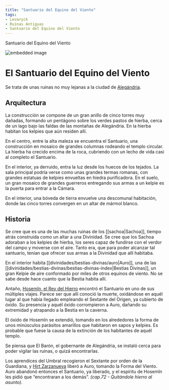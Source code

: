 ```yaml
---
title: "Santuario del Equino del Viento"
tags:
- Levaryck
- Ruinas Antiguas
- Santuario del Equino del Viento
---
```


Santuario del Equino del Viento

![embedded image](https://assets.legendkeeper.com/a426dfce-ee05-41fb-89b9-b2ef444c3e32.jpg "Attachment")

# El Santuario del Equino del Viento

Se trata de unas ruinas no muy lejanas a la ciudad de [Alegándria](https://www.legendkeeper.com/app/ckvil5g57t6310808rct5ktxd/ckz8pkbjp004a036c6yzifkw8/).

## Arquitectura

La construcción se compone de un gran anillo de cinco torres muy dañadas, formando un pentágono sobre los verdes pastos de hierba, cerca de un lago bajo las faldas de las montañas de Alegándria. En la hierba habitan los kelpies que aún residen allí.

En el centro, entre la alta maleza se encuentra el Santuario, una construcción en mosaico de grandes columnas rodeando el templo circular. La hierba ha crecido encima de la roca, cubriendo con un lecho de vida casi al completo el Santuario.

En el interior, ya derruido, entra la luz desde los huecos de los tejados. La sala principal podría verse como unas grandes termas romanas, con grandes estatuas de kelpies envueltas en hiedra purificadora. En el suelo, un gran mosaico de grandes guerreros entregando sus armas a un kelpìe es la puerta para entrar a la Cámara.

En el interior, una bóveda de tierra envuelve una descomunal habitación, donde las cinco torres convergen en un altar de mármol blanco.

## Historia

Se cree que es una de las muchas ruinas de los [[sachoa|Sachoa]], tiempo atrás construida como un altar a una Divinidad. Se cree que los Sachoa adoraban a los kelpies de hierba, los seres capaz de fundirse con el verdor del campo y moverse con el aire. Tanto era, que para poder alcanzar tal santuario, tenían que ofrecer sus armas a la Divinidad que allí habitaba.

En el interior habita [[divinidades/bestias-divinas/auro|Auro]], una de las [[divinidades/bestias-divinas/bestias-divinas-index|Bestias Divinas]], un gran Kelpie de aire conformado por miles de otros equinos de viento. No se sabe desde hace cuanto que la Bestia habita allí.

Antaño, [Hosemîn, el Rey del Hierro](https://www.legendkeeper.com/app/ckvil5g57t6310808rct5ktxd/ckzoec6ua004i036c3lh8hk7v/) encontró el Santuario en uno de sus múltiples viajes. Parece ser que allí conoció la muerte, oxidándose en aquél lugar al que había llegado empleando el Sextante del Origen, ya cubierto de óxido. Su presencia y aquél óxido corrompieron a Auro, dañando su extremidad y atrapando a la Bestia en la caverna.

El óxido de Hosemîn se extendió, tomando en los alrededores la forma de unos minúsculos parásitos amarillos que habitaron en sapos y kelpies. Es probable que fuese la causa de la extinción de los habitantes de aquél templo.

Se piensa que El Barón, el gobernante de Alegándria, se instaló cerca para poder vigilar las ruinas, o quizá encontrarlas.

Los aprendices del Umbral recogieron el Sextante por orden de la Guardiana, y [Hirt Zarzanueva](https://www.legendkeeper.com/app/ckvil5g57t6310808rct5ktxd/ckz7fcxbr0022036ce8g4sqyb/) liberó a Auro, tomando la Forma del Viento. Auro abandonó entonces el Santuario, ya liberado, y el espíritu de Hosemîn les pidió que “encontraran a los demás”. _(cap.72 - Quitándole hierro al asunto)._